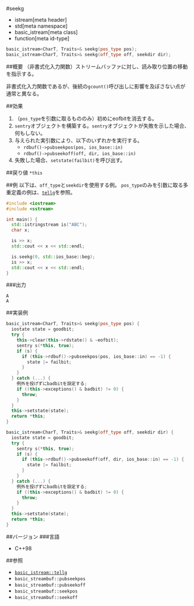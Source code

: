 #seekg
* istream[meta header]
* std[meta namespace]
* basic_istream[meta class]
* function[meta id-type]

```cpp
basic_istream<CharT, Traits>& seekg(pos_type pos);
basic_istream<CharT, Traits>& seekg(off_type off, seekdir dir);
```

##概要
（非書式化入力関数）ストリームバッファに対し、読み取り位置の移動を指示する。

非書式化入力関数であるが、後続の`gcount()`呼び出しに影響を及ぼさない点が通常と異なる。

##効果

1. （`pos_type`を引数に取るもののみ）初めにeofbitを消去する。
1. `sentry`オブジェクトを構築する。`sentry`オブジェクトが失敗を示した場合、何もしない。
1. 与えられた実引数により、以下のいずれかを実行する。
    - `rdbuf()->pubseekpos(pos, ios_base::in)`
    - `rdbuf()->pubseekoff(off, dir, ios_base::in)`
1. 失敗した場合、`setstate(failbit)`を呼び出す。

##戻り値
`*this`

##例
以下は、`off_type`と`seekdir`を使用する例。
`pos_type`のみを引数に取る多重定義の例は、[`tellg`](tellg.md)を参照。

```cpp
#include <iostream>
#include <sstream>

int main() {
  std::istringstream is("ABC");
  char x;

  is >> x;
  std::cout << x << std::endl;

  is.seekg(0, std::ios_base::beg);
  is >> x;
  std::cout << x << std::endl;
}
```

###出力
```
A
A
```

##実装例
```cpp
basic_istream<CharT, Traits>& seekg(pos_type pos) {
  iostate state = goodbit;
  try {
    this->clear(this->rdstate() & ~eofbit);
    sentry s(*this, true);
    if (s) {
      if (this->rdbuf()->pubseekpos(pos, ios_base::in) == -1) {
        state |= failbit;
      }
    }
  } catch (...) {
    例外を投げずにbadbitを設定する;
    if ((this->exceptions() & badbit) != 0) {
      throw;
    }
  }
  this->setstate(state);
  return *this;
}

basic_istream<CharT, Traits>& seekg(off_type off, seekdir dir) {
  iostate state = goodbit;
  try {
    sentry s(*this, true);
    if (s) {
      if (this->rdbuf()->pubseekoff(off, dir, ios_base::in) == -1) {
        state |= failbit;
      }
    }
  } catch (...) {
    例外を投げずにbadbitを設定する;
    if ((this->exceptions() & badbit) != 0) {
      throw;
    }
  }
  this->setstate(state);
  return *this;
}
```

##バージョン
###言語
- C++98

##参照

- [`basic_istream::tellg`](tellg.md)
- `basic_streambuf::pubseekpos`
- `basic_streambuf::pubseekoff`
- `basic_streambuf::seekpos`
- `basic_streambuf::seekoff`
